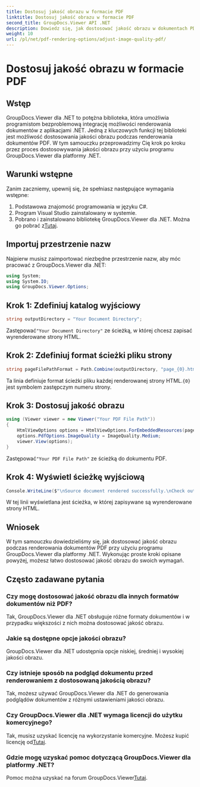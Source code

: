 ```yaml
---
title: Dostosuj jakość obrazu w formacie PDF
linktitle: Dostosuj jakość obrazu w formacie PDF
second_title: GroupDocs.Viewer API .NET
description: Dowiedz się, jak dostosować jakość obrazu w dokumentach PDF za pomocą programu GroupDocs.Viewer dla platformy .NET. Postępuj zgodnie z naszym samouczkiem krok po kroku, aby zapewnić bezproblemową integrację.
weight: 10
url: /pl/net/pdf-rendering-options/adjust-image-quality-pdf/
---
```


# Dostosuj jakość obrazu w formacie PDF

## Wstęp
GroupDocs.Viewer dla .NET to potężna biblioteka, która umożliwia programistom bezproblemową integrację możliwości renderowania dokumentów z aplikacjami .NET. Jedną z kluczowych funkcji tej biblioteki jest możliwość dostosowania jakości obrazu podczas renderowania dokumentów PDF. W tym samouczku przeprowadzimy Cię krok po kroku przez proces dostosowywania jakości obrazu przy użyciu programu GroupDocs.Viewer dla platformy .NET.
## Warunki wstępne
Zanim zaczniemy, upewnij się, że spełniasz następujące wymagania wstępne:
1. Podstawowa znajomość programowania w języku C#.
2. Program Visual Studio zainstalowany w systemie.
3. Pobrano i zainstalowano bibliotekę GroupDocs.Viewer dla .NET. Można go pobrać z[Tutaj](https://releases.groupdocs.com/viewer/net/).

## Importuj przestrzenie nazw
Najpierw musisz zaimportować niezbędne przestrzenie nazw, aby móc pracować z GroupDocs.Viewer dla .NET:
```csharp
using System;
using System.IO;
using GroupDocs.Viewer.Options;
```
## Krok 1: Zdefiniuj katalog wyjściowy
```csharp
string outputDirectory = "Your Document Directory";
```
 Zastępować`"Your Document Directory"` ze ścieżką, w której chcesz zapisać wyrenderowane strony HTML.
## Krok 2: Zdefiniuj format ścieżki pliku strony
```csharp
string pageFilePathFormat = Path.Combine(outputDirectory, "page_{0}.html");
```
 Ta linia definiuje format ścieżki pliku każdej renderowanej strony HTML.`{0}` jest symbolem zastępczym numeru strony.
## Krok 3: Dostosuj jakość obrazu
```csharp
using (Viewer viewer = new Viewer("Your PDF File Path"))
{
    HtmlViewOptions options = HtmlViewOptions.ForEmbeddedResources(pageFilePathFormat);
    options.PdfOptions.ImageQuality = ImageQuality.Medium;
    viewer.View(options);
}
```
 Zastępować`"Your PDF File Path"` ze ścieżką do dokumentu PDF.
## Krok 4: Wyświetl ścieżkę wyjściową
```csharp
Console.WriteLine($"\nSource document rendered successfully.\nCheck output in {outputDirectory}.");
```
W tej linii wyświetlana jest ścieżka, w której zapisywane są wyrenderowane strony HTML.

## Wniosek
W tym samouczku dowiedzieliśmy się, jak dostosować jakość obrazu podczas renderowania dokumentów PDF przy użyciu programu GroupDocs.Viewer dla platformy .NET. Wykonując proste kroki opisane powyżej, możesz łatwo dostosować jakość obrazu do swoich wymagań.
## Często zadawane pytania
### Czy mogę dostosować jakość obrazu dla innych formatów dokumentów niż PDF?
Tak, GroupDocs.Viewer dla .NET obsługuje różne formaty dokumentów i w przypadku większości z nich można dostosować jakość obrazu.
### Jakie są dostępne opcje jakości obrazu?
GroupDocs.Viewer dla .NET udostępnia opcje niskiej, średniej i wysokiej jakości obrazu.
### Czy istnieje sposób na podgląd dokumentu przed renderowaniem z dostosowaną jakością obrazu?
Tak, możesz używać GroupDocs.Viewer dla .NET do generowania podglądów dokumentów z różnymi ustawieniami jakości obrazu.
### Czy GroupDocs.Viewer dla .NET wymaga licencji do użytku komercyjnego?
 Tak, musisz uzyskać licencję na wykorzystanie komercyjne. Możesz kupić licencję od[Tutaj](https://purchase.groupdocs.com/buy).
### Gdzie mogę uzyskać pomoc dotyczącą GroupDocs.Viewer dla platformy .NET?
 Pomoc można uzyskać na forum GroupDocs.Viewer[Tutaj](https://forum.groupdocs.com/c/viewer/9).